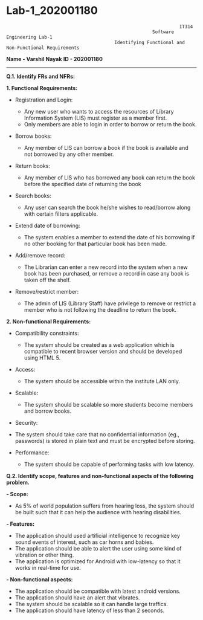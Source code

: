 # Lab-1_202001180

                                                                    IT314
                                                          Software Engineering Lab-1
                                            Identifying Functional and Non-Functional Requirements
                                            
**Name - Varshil Nayak**
**ID - 202001180**

-------------------------------------------------------------------------------------------------------------------------------------------------------------------------


**Q.1. Identify FRs and NFRs:**

**1. Functional Requirements:**

- Registration and Login:
  - Any new user who wants to access the resources of Library Information System (LIS) must register as a member first.
  - Only members are able to login in order to borrow or return the book.

- Borrow books:
  - Any member of LIS can borrow a book if the book is available and not borrowed by any other member.

- Return books:
  - Any member of LIS who has borrowed any book can return the book before the specified date of returning the book

- Search books:
  - Any user can search the book he/she wishes to read/borrow along with certain filters applicable.

- Extend date of borrowing:
  - The system enables a member to extend the date of his borrowing if no other booking for that particular book has been made.

- Add/remove record:
  - The Librarian can enter a new record into the system when a new book has been purchased, or remove a record in case any book is taken off the shelf.

- Remove/restrict member:
  - The admin of LIS (Library Staff) have privilege to remove or restrict a member who is not following the deadline to return the book.

**2. Non-functional Requirements:**

- Compatibility constraints:
  - The system should be created as a web application which is compatible to recent browser version and should be developed using HTML 5.

- Access:
  - The system should be accessible within the institute LAN only.

- Scalable:
  - The system should be scalable so more students become members and borrow books.

-  Security:
  - The system should take care that no confidential information (eg., passwords) is stored in plain text and must be encrypted before storing.

- Performance:
  - The system should be capable of performing tasks with low latency.

**Q.2. Identify scope, features and non-functional aspects of the following problem.**

**- Scope:**
  - As 5% of world population suffers from hearing loss, the system should be built such that it can help the audience with hearing disabilities.

**- Features:**
  - The application should used artificial intelligence to recognize key sound events of interest, such as car horns and babies.
  - The application should be able to alert the user using some kind of vibration or other thing.
  - The application is optimized for Android with low-latency so that it works in real-time for use.

**- Non-functional aspects:**
  - The application should be compatible with latest android versions.
  - The application should have an alert that vibrates.
  - The system should be scalable so it can handle large traffics.
  - The application should have latency of less than 2 seconds.
